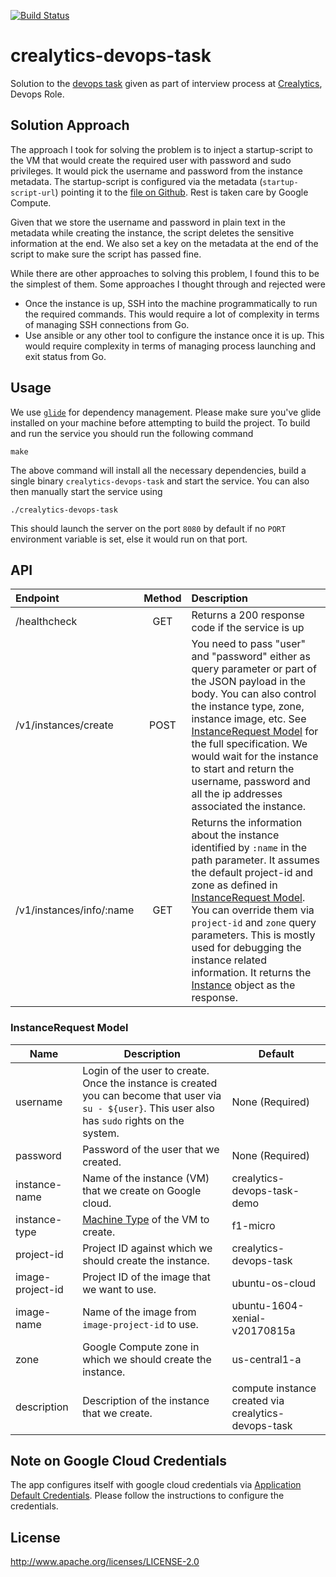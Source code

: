 [![Build Status](https://travis-ci.org/ashwanthkumar/crealytics-devops-task.svg?branch=master)](https://travis-ci.org/ashwanthkumar/crealytics-devops-task)
# crealytics-devops-task

Solution to the [devops task](https://docs.google.com/document/d/18zk1WbVBPuooO_sCPwA1Y8KkHubQSPJHfBZZ7eHFgKs/edit?ts=59a81932#) given as part of interview process at [Crealytics](https://crealytics.com/career/), Devops Role.

## Solution Approach
The approach I took for solving the problem is to inject a startup-script to the VM that would create the required user with password and sudo privileges. It would pick the username and password from the instance metadata. The startup-script is configured via the metadata (`startup-script-url`) pointing it to the [file on Github](https://raw.githubusercontent.com/ashwanthkumar/crealytics-devops-task/master/startup-script.sh). Rest is taken care by Google Compute.

Given that we store the username and password in plain text in the metadata while creating the instance, the script deletes the sensitive information at the end. We also set a key on the metadata at the end of the script to make sure the script has passed fine.

While there are other approaches to solving this problem, I found this to be the simplest of them. Some approaches I thought through and rejected were

- Once the instance is up, SSH into the machine programmatically to run the required commands. This would require a lot of complexity in terms of managing SSH connections from Go.
- Use ansible or any other tool to configure the instance once it is up.  This would require complexity in terms of managing process launching and exit status from Go.

## Usage
We use [`glide`](https://glide.sh/) for dependency management. Please make sure you've glide installed on your machine before attempting to build the project. To build and run the service you should run the following command

```
make
```

The above command will install all the necessary dependencies, build a single binary `crealytics-devops-task` and start the service. You can also then manually start the service using

```
./crealytics-devops-task
```

This should launch the server on the port `8080` by default if no `PORT` environment variable is set, else it would run on that port.

## API
| Endpoint | Method | Description |
| :--- | :---: | :--- |
| /healthcheck | GET | Returns a 200 response code if the service is up |
| /v1/instances/create | POST | You need to pass "user" and "password" either as query parameter or part of the JSON payload in the body. You can also control the instance type, zone, instance image, etc. See [InstanceRequest Model](#instancerequest-model) for the full specification. We would wait for the instance to start and return the username, password and all the ip addresses associated the instance. |
| /v1/instances/info/:name | GET | Returns the information about the instance identified by `:name` in the path parameter. It assumes the default project-id and zone as defined in [InstanceRequest Model](#instancerequest-model). You can override them via `project-id` and `zone` query parameters. This is mostly used for debugging the instance related information. It returns the [Instance](https://godoc.org/google.golang.org/api/compute/v1#Instance) object as the response. |

### InstanceRequest Model

| Name | Description | Default |
| --- | --- | --- |
| username | Login of the user to create. Once the instance is created you can become that user via `su - ${user}`. This user also has `sudo` rights on the system. | None (Required) |
| password | Password of the user that we created. | None (Required) |
| instance-name | Name of the instance (VM) that we create on Google cloud. | crealytics-devops-task-demo |
| instance-type | [Machine Type](https://cloud.google.com/compute/docs/machine-types) of the VM to create. | f1-micro |
| project-id | Project ID against which we should create the instance. | crealytics-devops-task |
| image-project-id | Project ID of the image that we want to use. | ubuntu-os-cloud |
| image-name | Name of the image from `image-project-id` to use. | ubuntu-1604-xenial-v20170815a |
| zone | Google Compute zone in which we should create the instance. | us-central1-a |
| description | Description of the instance that we create. | compute instance created via crealytics-devops-task |

## Note on Google Cloud Credentials
The app configures itself with google cloud credentials via [Application Default Credentials](https://developers.google.com/identity/protocols/application-default-credentials). Please follow the instructions to configure the credentials.

## License
http://www.apache.org/licenses/LICENSE-2.0
